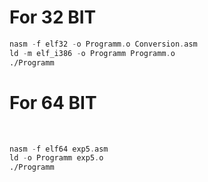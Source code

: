 <h1>For 32 BIT</h1>


```asm
nasm -f elf32 -o Programm.o Conversion.asm
ld -m elf_i386 -o Programm Programm.o
./Programm
```


<h1>For 64 BIT</h1><br>

```asm
nasm -f elf64 exp5.asm
ld -o Programm exp5.o
./Programm
```

